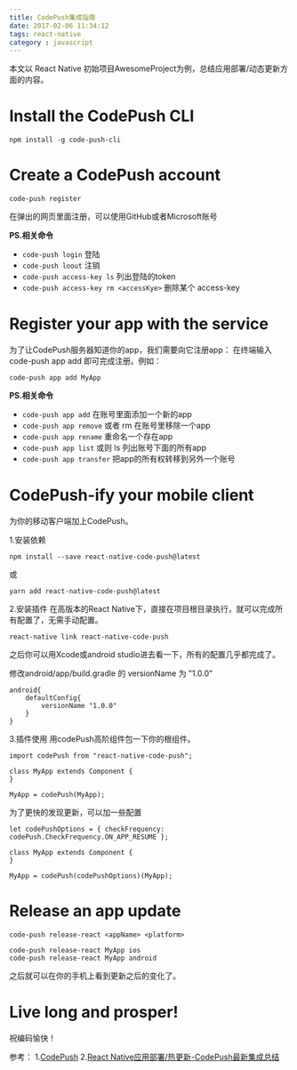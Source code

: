 ```yaml
---
title: CodePush集成指南
date: 2017-02-06 11:34:12
tags: react-native
category : javascript
---
```

本文以 React Native 初始项目AwesomeProject为例，总结应用部署/动态更新方面的内容。
<!-- more -->
# Install the CodePush CLI
    npm install -g code-push-cli
# Create a CodePush account

    code-push register
在弹出的网页里面注册，可以使用GitHub或者Microsoft账号  

**PS.相关命令**  

* `code-push login` 登陆  
* `code-push loout` 注销  
* `code-push access-key ls` 列出登陆的token  
* `code-push access-key rm <accessKye>` 删除某个 access-key  

# Register your app with the service

为了让CodePush服务器知道你的app，我们需要向它注册app： 在终端输入code-push app add <appName>即可完成注册。例如：

    code-push app add MyApp

**PS.相关命令**   

* `code-push app add` 在账号里面添加一个新的app  
* `code-push app remove` 或者 rm 在账号里移除一个app  
* `code-push app rename` 重命名一个存在app  
* `code-push app list` 或则 ls 列出账号下面的所有app  
* `code-push app transfer` 把app的所有权转移到另外一个账号

# CodePush-ify your mobile client

为你的移动客户端加上CodePush。

1.安装依赖

    npm install --save react-native-code-push@latest
或

    yarn add react-native-code-push@latest
2.安装插件
在高版本的React Native下，直接在项目根目录执行，就可以完成所有配置了，无需手动配置。

    react-native link react-native-code-push

之后你可以用Xcode或android studio进去看一下，所有的配置几乎都完成了。

修改android/app/build.gradle 的 versionName 为 "1.0.0"

    android{
        defaultConfig{
            versionName "1.0.0"
        }
    }

3.插件使用
用codePush高阶组件包一下你的根组件。

    import codePush from "react-native-code-push";

    class MyApp extends Component {
    }

    MyApp = codePush(MyApp);

为了更快的发现更新，可以加一些配置

    let codePushOptions = { checkFrequency: codePush.CheckFrequency.ON_APP_RESUME };

    class MyApp extends Component {
    }

    MyApp = codePush(codePushOptions)(MyApp);

# Release an app update

    code-push release-react <appName> <platform>

    code-push release-react MyApp ios
    code-push release-react MyApp android

之后就可以在你的手机上看到更新之后的变化了。

# Live long and prosper!  

祝编码愉快！  


参考：
1.[CodePush](https://microsoft.github.io/code-push/index.html#getting_started)
2.[React Native应用部署/热更新-CodePush最新集成总结](https://github.com/crazycodeboy/RNStudyNotes/blob/master/React%20Native%E5%BA%94%E7%94%A8%E9%83%A8%E7%BD%B2%E3%80%81%E7%83%AD%E6%9B%B4%E6%96%B0-CodePush%E6%9C%80%E6%96%B0%E9%9B%86%E6%88%90%E6%80%BB%E7%BB%93/Readme.md)
